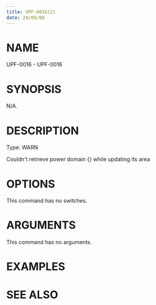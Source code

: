 ```yaml
---
title: UPF-0016(2)
date: 24/09/08
---
```


# NAME

UPF-0016 - UPF-0016

# SYNOPSIS

N/A.

# DESCRIPTION

Type: WARN

Couldn't retrieve power domain {} while updating its area

# OPTIONS

This command has no switches.

# ARGUMENTS

This command has no arguments.

# EXAMPLES

# SEE ALSO
